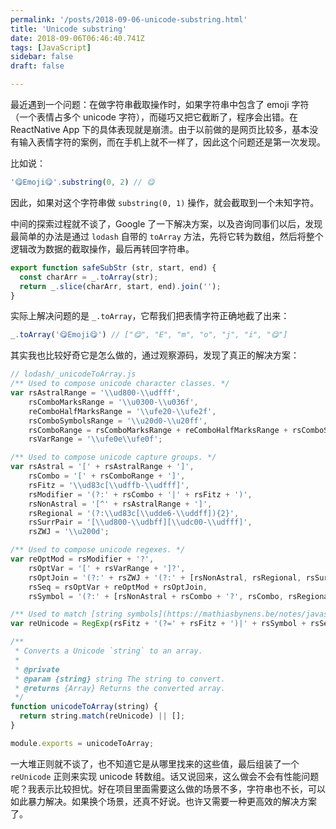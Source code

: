 ```yaml
---
permalink: '/posts/2018-09-06-unicode-substring.html'
title: 'Unicode substring'
date: 2018-09-06T06:46:40.741Z
tags: [JavaScript]
sidebar: false
draft: false

---
```





最近遇到一个问题：在做字符串截取操作时，如果字符串中包含了 emoji 字符（一个表情占多个 unicode 字符），而碰巧又把它截断了，程序会出错。在 ReactNative App 下的具体表现就是崩溃。由于以前做的是网页比较多，基本没有输入表情字符的案例，而在手机上就不一样了，因此这个问题还是第一次发现。

比如说：

```javascript
'😋Emoji😋'.substring(0, 2) // 😋
```

因此，如果对这个字符串做 `substring(0, 1)` 操作，就会截取到一个未知字符。

<!-- more -->

中间的探索过程就不谈了，Google 了一下解决方案，以及咨询同事们以后，发现最简单的办法是通过 `lodash` 自带的 `toArray` 方法，先将它转为数组，然后将整个逻辑改为数据的截取操作，最后再转回字符串。

```javascript
export function safeSubStr (str, start, end) {
  const charArr = _.toArray(str);
  return _.slice(charArr, start, end).join('');
}
```

实际上解决问题的是 `_.toArray`，它帮我们把表情字符正确地截了出来：

```javascript
_.toArray('😋Emoji😋') // ["😋", "E", "m", "o", "j", "i", "😋"]
```

其实我也比较好奇它是怎么做的，通过观察源码，发现了真正的解决方案：

```javascript
// lodash/_unicodeToArray.js
/** Used to compose unicode character classes. */
var rsAstralRange = '\\ud800-\\udfff',
    rsComboMarksRange = '\\u0300-\\u036f',
    reComboHalfMarksRange = '\\ufe20-\\ufe2f',
    rsComboSymbolsRange = '\\u20d0-\\u20ff',
    rsComboRange = rsComboMarksRange + reComboHalfMarksRange + rsComboSymbolsRange,
    rsVarRange = '\\ufe0e\\ufe0f';

/** Used to compose unicode capture groups. */
var rsAstral = '[' + rsAstralRange + ']',
    rsCombo = '[' + rsComboRange + ']',
    rsFitz = '\\ud83c[\\udffb-\\udfff]',
    rsModifier = '(?:' + rsCombo + '|' + rsFitz + ')',
    rsNonAstral = '[^' + rsAstralRange + ']',
    rsRegional = '(?:\\ud83c[\\udde6-\\uddff]){2}',
    rsSurrPair = '[\\ud800-\\udbff][\\udc00-\\udfff]',
    rsZWJ = '\\u200d';

/** Used to compose unicode regexes. */
var reOptMod = rsModifier + '?',
    rsOptVar = '[' + rsVarRange + ']?',
    rsOptJoin = '(?:' + rsZWJ + '(?:' + [rsNonAstral, rsRegional, rsSurrPair].join('|') + ')' + rsOptVar + reOptMod + ')*',
    rsSeq = rsOptVar + reOptMod + rsOptJoin,
    rsSymbol = '(?:' + [rsNonAstral + rsCombo + '?', rsCombo, rsRegional, rsSurrPair, rsAstral].join('|') + ')';

/** Used to match [string symbols](https://mathiasbynens.be/notes/javascript-unicode). */
var reUnicode = RegExp(rsFitz + '(?=' + rsFitz + ')|' + rsSymbol + rsSeq, 'g');

/**
 * Converts a Unicode `string` to an array.
 *
 * @private
 * @param {string} string The string to convert.
 * @returns {Array} Returns the converted array.
 */
function unicodeToArray(string) {
  return string.match(reUnicode) || [];
}

module.exports = unicodeToArray;
```

一大堆正则就不谈了，也不知道它是从哪里找来的这些值，最后组装了一个 `reUnicode` 正则来实现 unicode 转数组。话又说回来，这么做会不会有性能问题呢？我表示比较担忧。好在项目里面需要这么做的场景不多，字符串也不长，可以如此暴力解决。如果换个场景，还真不好说。也许又需要一种更高效的解决方案了。
